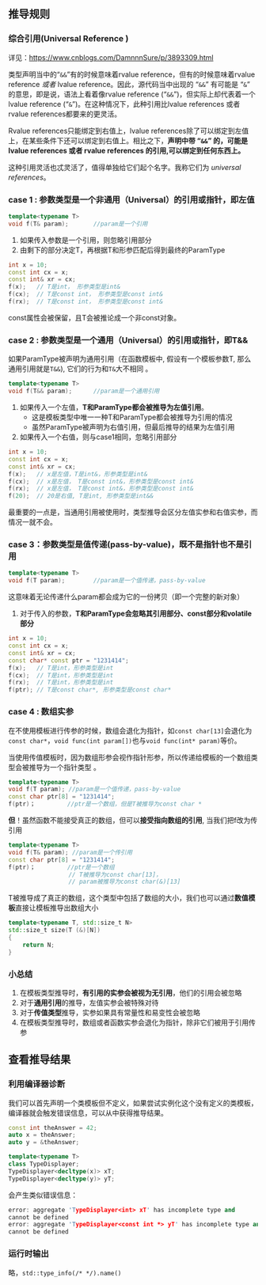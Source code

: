 ## 推导规则

### 综合引用(Universal Reference )

详见：<https://www.cnblogs.com/DamnnnSure/p/3893309.html>

类型声明当中的“`&&`”有的时候意味着rvalue reference，但有的时候意味着rvalue reference *或者* lvalue reference。因此，源代码当中出现的 “`&&`” 有可能是 “`&`” 的意思，即是说，语法上看着像rvalue reference (“`&&`”)，但实际上却代表着一个lvalue reference (“`&`”)。在这种情况下，此种引用比lvalue references 或者 rvalue references都要来的更灵活。

Rvalue references只能绑定到右值上，lvalue references除了可以绑定到左值上，在某些条件下还可以绑定到右值上。相比之下，**声明中带 “`&&`” 的，可能是lvalue references 或者 rvalue references 的引用,可以绑定到任何东西上。**

这种引用灵活也忒灵活了，值得单独给它们起个名字。我称它们为 *universal references*。

### case 1 : 参数类型是一个非通用（Universal）的引用或指针，即左值

```cpp
template<typename T>
void f(T& param);		//param是一个引用
```

1. 如果传入参数是一个引用，则忽略引用部分
2. 由剩下的部分决定T，再根据T和形参匹配后得到最终的ParamType

```cpp
int x = 10;
const int cx = x;
const int& xr = cx;
f(x);	// T是int， 形参类型是int&
f(cx);	// T是const int， 形参类型是const int&
f(rx);	// T是const int， 形参类型是const int&
```

const属性会被保留，且T会被推论成一个非const对象。



### case 2 : 参数类型是一个通用（Universal）的引用或指针，即T&&

如果ParamType被声明为通用引用（在函数模板中, 假设有一个模板参数T, 那么通用引用就是`T&&`), 它们的行为和`T&`大不相同 。

```cpp
template<typename T>
void f(T&& param);		//param是一个通用引用
```

1. 如果传入一个左值，**T和ParamType都会被推导为左值引用**。
   - 这是模板类型中唯一一种T和ParamType都会被推导为引用的情况
   - 虽然ParamType被声明为右值引用，但最后推导的结果为左值引用
2. 如果传入一个右值，则与case1相同，忽略引用部分

```cpp
int x = 10;
const int cx = x;
const int& xr = cx;
f(x);	// x是左值，T是int&，形参类型是int&
f(cx);	// x是左值， T是const int&，形参类型是const int&
f(rx);	// x是左值， T是const int&，形参类型是const int&
f(20);	// 20是右值, T是int, 形参类型是int&&
```

最重要的一点是，当通用引用被使用时，类型推导会区分左值实参和右值实参，而情况一就不会。



### case 3：参数类型是值传递(pass-by-value)，既不是指针也不是引用

```cpp
template<typename T>
void f(T param);		//param是一个值传递，pass-by-value
```

这意味着无论传递什么param都会成为它的一份拷贝（即一个完整的新对象）

1. 对于传入的参数，**T和ParamType会忽略其引用部分、const部分和volatile部分**

```cpp
int x = 10;
const int cx = x;
const int& xr = cx;
const char* const ptr = "1231414";
f(x);	// T是int，形参类型是int
f(cx);	// T是int，形参类型是int
f(rx);	// T是int，形参类型是int
f(ptr);	// T是const char*, 形参类型是const char*
```



### case 4 : 数组实参

在不使用模板进行传参的时候，数组会退化为指针，如`const char[13]`会退化为`const char*`，`void func(int param[])`也与`void func(int* param)`等价。

当使用传值模板时，因为数组形参会视作指针形参，所以传递给模板的一个数组类型会被推导为一个指针类型 。

```cpp
template<typename T>
void f(T param); //param是一个值传递，pass-by-value
const char ptr[8] = "1231414";
f(ptr)；			//ptr是一个数组，但是T被推导为const char *
```



**但**！虽然函数不能接受真正的数组，但可以**接受指向数组的引用**, 当我们把f改为传引用

```cpp
template<typename T>
void f(T& param); //param是一个传引用
const char ptr[8] = "1231414";
f(ptr)；			//ptr是一个数组
    			 // T被推导为const char[13]，
    			 // param被推导为const char(&)[13]
```

T被推导成了真正的数组，这个类型中包括了数组的大小，我们也可以通过**数值模板**直接让模板推导出数组大小

```cpp
template<typename T, std::size_t N>
std::size_t size(T (&)[N])
{
    return N;
}
```



### 小总结

1. 在模板类型推导时，**有引用的实参会被视为无引用**，他们的引用会被忽略
2. 对于**通用引用**的推导，左值实参会被特殊对待
3. 对于**传值类型**推导，实参如果具有常量性和易变性会被忽略
4. 在模板类型推导时，数组或者函数实参会退化为指针，除非它们被用于引用传参 



## 查看推导结果

### 利用编译器诊断

我们可以首先声明一个类模板但不定义，如果尝试实例化这个没有定义的类模板，编译器就会触发错误信息，可以从中获得推导结果。

```cpp
const int theAnswer = 42;
auto x = theAnswer;
auto y = &theAnswer;

template<typename T>
class TypeDisplayer;
TypeDisplayer<decltype(x)> xT;
TypeDisplayer<decltype(y)> yT;
```

会产生类似错误信息：

```cpp
error: aggregate 'TypeDisplayer<int> xT' has incomplete type and
cannot be defined
error: aggregate 'TypeDisplayer<const int *> yT' has incomplete type and
cannot be defined
```

### 运行时输出

略，`std::type_info(/* */).name()`

